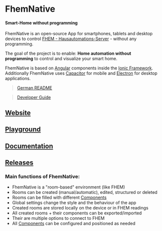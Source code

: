 # FhemNative
#### Smart-Home without programming
FhemNative is an open-source App for smartphones, tablets and desktop devices to control [FHEM - Hausautomations-Server](https://fhem.de/)  - without any programming.

The goal of the project is to enable: **Home automation without programming** to control and visualize your smart home.

FhemNative is based on [Angular](https://angular.io/) components inside the [Ionic Framework](https://ionicframework.com/).
Additionally FhemNative uses [Capacitor](https://capacitorjs.com/) for mobile and [Electron](https://www.electronjs.org/) for desktop applications.

> [German README](https://github.com/Syrex-o/FHEMNative/blob/master/README.md)

> [Developer Guide](http://fhemnative.de/doc/developer)

## [Website](http://fhemnative.de)
## [Playground](http://fhemnative.de/playground)
## [Documentation](http://fhemnative.de/docs)

## [Releases](https://github.com/Syrex-o/FhemNative/releases)

### Main functions of FhemNative:
* FhemNative is a "room-based" environment (like FHEM)
* Rooms can be created (manual/automatic), edited, structured or deleted
* Rooms can be filled with different [Components](http://fhemnative.de/components)
* Global settings change the style and the behaviour of the app
* Created rooms are stored locally on the device or in FHEM readings
* All created rooms + their components can be exported/imported
* Their are multiple options to connect to FHEM
* All [Components](http://fhemnative.de/components) can be configured and positioned as needed